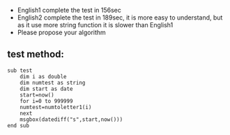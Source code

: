- English1 complete the test in 156sec
- English2 complete the test in 189sec, it is more easy to understand, but as it use more string function it is slower than English1
- Please propose your algorithm

## test method:
 
```
sub test
	dim i as double
	dim numtest as string
	dim start as date
	start=now()
	for i=0 to 999999
	numtest=numtoletter1(i)
	next
	msgbox(datediff("s",start,now()))
end sub
```
